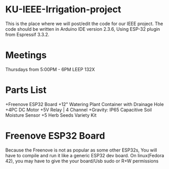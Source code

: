 # KU-IEEE-Irrigation-project
This is the place where we will post/edit the code for our IEEE project.
The code should be written in Arduino IDE version 2.3.6, Using ESP-32 plugin from Espressif 3.3.2. 

# Meetings
Thursdays from 5:00PM - 6PM LEEP 132X

# Parts List
+Freenove ESP32 Board
+12" Watering Plant Container with Drainage Hole
+4PC DC Motor
+5V Relay | 4 Channel
+Gravity: IP65 Capacitive Soil Moisture Sensor
+5 Herb Seeds Variety Kit 

# Freenove ESP32 Board
Because the Freenove is not as popular as some other ESP32s, You will have to compile and run it like a generic ESP32 dev board.
On linux(Fedora 42), you may have to give the your board/Usb sudo or R+W permissions  




